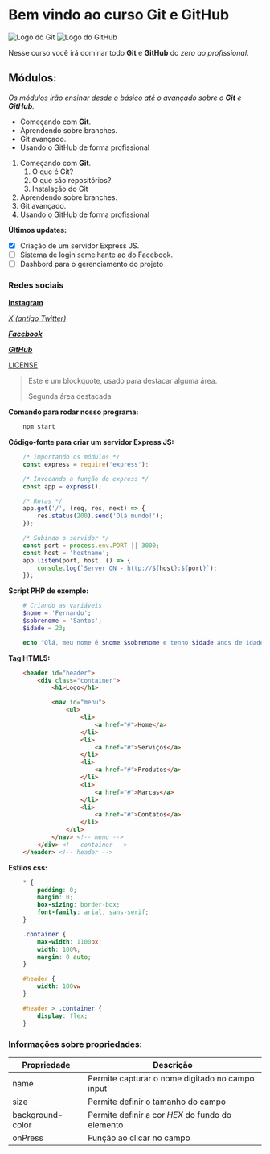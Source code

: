 # Bem vindo ao curso Git e GitHub

![Logo do Git](https://cdn.iconscout.com/icon/free/png-256/free-git-225996.png)
![Logo do GitHub](https://img1.gratispng.com/20180514/hcq/kisspng-github-logo-repository-computer-icons-5afa376beb2671.4883383715263476279632.jpg)

Nesse curso você irá dominar todo **Git** e **GitHub** do _zero ao profissional_.

## Módulos:

_Os módulos irão ensinar desde o básico até o avançado sobre o **Git** e **GitHub**._

- Começando com **Git**.
- Aprendendo sobre branches.
- Git avançado.
- Usando o GitHub de forma profissional

1. Começando com **Git**.
    1. O que é Git?
    2. O que são repositórios?
    3. Instalação do Git
2. Aprendendo sobre branches.
3. Git avançado.
4. Usando o GitHub de forma profissional 

**Últimos updates:**
- [x] Criação de um servidor Express JS.
- [ ] Sistema de login semelhante ao do Facebook.
- [ ] Dashbord para o gerenciamento do projeto

### Redes sociais

[**Instagram**](https://www.instagram.com/fernandosantos20200/)

[_X (antigo Twitter)_](https://twitter.com/fernand33138152)

[**_Facebook_**](https://www.facebook.com/profile.php?id=100017791291888)

[_**GitHub**_](https://github.com/Fernandosantos0)

[LICENSE](./LICENSE)

> Este é um blockquote, usado para destacar alguma área. 
>
> Segunda área destacada

**Comando para rodar nosso programa:**

```bash
    npm start
```

**Código-fonte para criar um servidor Express JS:**

```js
    /* Importando os módulos */
    const express = require('express');

    /* Invocando a função do express */
    const app = express();

    /* Rotas */
    app.get('/', (req, res, next) => {
        res.status(200).send('Olá mundo!');
    });

    /* Subindo o servidor */
    const port = process.env.PORT || 3000;
    const host = 'hostname';
    app.listen(port, host, () => {
        console.log(`Server ON - http://${host}:${port}`);
    });
```

**Script PHP de exemplo:**

```php
    # Criando as variáveis
    $nome = 'Fernando';
    $sobrenome = 'Santos';
    $idade = 23;

    echo "Olá, meu nome é $nome $sobrenome e tenho $idade anos de idade.";
```

**Tag HTML5:**
```html
    <header id="header">
        <div class="container">
            <h1>Logo</h1>

            <nav id="menu">
                <ul>
                    <li>
                        <a href="#">Home</a>
                    </li>
                    <li>
                        <a href="#">Serviços</a>
                    </li>
                    <li>
                        <a href="#">Produtos</a>
                    </li>
                    <li>
                        <a href="#">Marcas</a>
                    </li>
                    <li>
                        <a href="#">Contatos</a>
                    </li>
                </ul>
            </nav> <!-- menu -->
        </div> <!-- container -->
    </header> <!-- header -->
```


**Estilos css:**

```css
    * {
        padding: 0;
        margin: 0;
        box-sizing: border-box;
        font-family: arial, sans-serif;
    }

    .container {
        max-width: 1100px;
        width: 100%;
        margin: 0 auto;
    }

    #header {
        width: 100vw
    }

    #header > .container {
        display: flex;
    }
```

### Informações sobre propriedades:

Propriedade | Descrição
------------|-----------
name | Permite capturar o nome digitado no campo input
size | Permite definir o tamanho do campo
background-color | Permite definir a cor _HEX_ do fundo do elemento
onPress | Função ao clicar no campo
